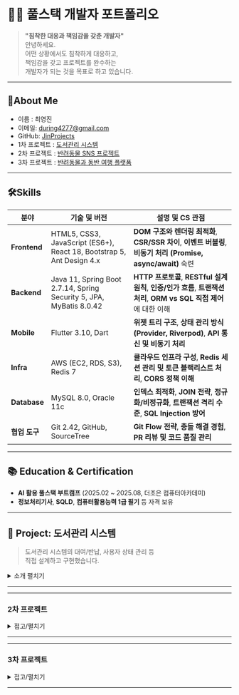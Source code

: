 # 👨‍💻 풀스택 개발자 포트폴리오
> **"침착한 대응과 책임감을 갖춘 개발자"** <br>
> 안녕하세요.<br>
> 어떤 상황에서도 침착하게 대응하고, <br>책임감을 갖고 프로젝트를 
완수하는 <br>개발자가 되는 것을 목표로 하고 있습니다.

---

## 📌About Me

- 이름 : 최영진
- 이메일: during4277@gmail.com
- GitHub: [JinProjects](https://github.com/JinProjects)
- 1차 프로젝트 : <a href="https://github.com/JinProjects/40db">도서관리 시스템</a>
- 2차 프로젝트 : <a href="https://github.com/dpflaalee/sseudamsseudam">반려동물 SNS 프로젝트</a>
- 3차 프로젝트 : <a href="https://github.com/syeon279/tripPaw">반려동물과 동반 여행 플랫폼 </a>

---

## 🛠️Skills 
| 분야             | 기술 및 버전 | 설명 및 CS 관점 |
|------------------|-----------------------------|------------------|
| **Frontend**     | HTML5, CSS3, JavaScript (ES6+), React 18, Bootstrap 5, Ant Design 4.x | **DOM 구조와 렌더링 최적화**, **CSR/SSR 차이**, **이벤트 버블링**, **비동기 처리 (Promise, async/await)** 숙련 |
| **Backend**      | Java 11, Spring Boot 2.7.14, Spring Security 5, JPA, MyBatis 8.0.42 | **HTTP 프로토콜**, **RESTful 설계 원칙**, **인증/인가 흐름**, **트랜잭션 처리**, **ORM vs SQL 직접 제어**에 대한 이해 |
| **Mobile**       | Flutter 3.10, Dart | **위젯 트리 구조**, **상태 관리 방식 (Provider, Riverpod)**, **API 통신 및 비동기 처리** |
| **Infra**        | AWS (EC2, RDS, S3), Redis 7 | **클라우드 인프라 구성**, **Redis 세션 관리 및 토큰 블랙리스트 처리**, **CORS 정책 이해** |
| **Database**     | MySQL 8.0, Oracle 11c | **인덱스 최적화**, **JOIN 전략**, **정규화/비정규화**, **트랜잭션 격리 수준**, **SQL Injection 방어** |
| **협업 도구**    | Git 2.42, GitHub, SourceTree | **Git Flow 전략**, **충돌 해결 경험**, **PR 리뷰 및 코드 품질 관리** |

---

## 📚 Education & Certification

- **AI 활용 풀스택 부트캠프** (2025.02 ~ 2025.08, 더조은 컴퓨터아카데미)
- **정보처리기사**, **SQLD**, **컴퓨터활용능력 1급 필기** 등 자격 보유

---

## 🚀 Project: 도서관리 시스템
> 도서관리 시스템의 대여/반납, 사용자 상태 관리 등 <br>직접 설계하고 구현했습니다.
<details>
      
<summary>소개 펼치기</summary>

##### 프로젝트 소개
  - Spring boot, Thymeleaf, JPA를 이용한 도서관리 시스템
##### 개발환경
  - Spring boot 2.7.14
  - Spring Security 5
  - Thymeleaf
  - JPA
  - JavaScript
  - Ajax
  - Html5 / css3
  - mysql 8.0.42

##### 담당역할
  - 관리자 회원관리
  - 알라딘 api를 이용한 도서 CRUD
  - 전체 DB 설계, 샘플데이터 작성 및 관리
##### 주요기능

<table>
  <tr>
    <td align="center">도서검색</td>
    <td align="center">도서관리</td>
    <td align="center">도서등록</td>
    <td align="center">회원관리</td>
  </tr>
  <tr>
    <td><img src="https://github.com/user-attachments/assets/1fb72202-5da6-47a8-a4c6-a9b9f405a151" width="200" height="200"></td>
    <td><img src="https://github.com/user-attachments/assets/675c1eb5-b7f5-4d11-820a-de39ec63e15b" width="200" height="200"></td>
    <td><img src="https://github.com/user-attachments/assets/70a4c402-3b86-4f35-9e82-9c94cc67128c" width="200" height="200"></td>
    <td><img src="https://github.com/user-attachments/assets/cb86a6fd-25b9-4b91-b6bb-8a0d00a947d4" width="200" height="200"></td>
  </tr>
</table>

### 💣트러블슈팅 사례
#### 📌 1. Git 디렉토리 중복 생성으로 인한 Pull 실패 문제 해결

  * 오류
 
    - Source tree에서 제대로 pull이 되지 않는 현상
  
  * 원인분석
 
    - git 폴더 안에 프로젝트를 다시 git 폴더를 만들어 clone 한 것을 발견
  
  * 문제해결
 
    - 발견하여 정상적인 루트에서 파일 생성 후 프로젝트를 clone
  
  * 결과
   
    - 프로젝트 중간에 오류를 발견해 개발 시간이 지연되어 아쉬웠지만, Git 사용에 대한 이해도 향상
---
#### 📌 2. Thymeleaf 권한별 조건부 페이지 렌더링 구현 방안 개선
 
 * 오류
 
   - Thymeleaf에서 회원/관리자 권한 별로 페이지 렌더링하는 문제에서 구현 방안 부족
  
 * 원인분석
 
   - Controller에서 조건부 렌더링을 적용할 수 있는 로직이 미흡
  
 * 문제해결
 
   - Controller에서 비로그인 / 로그인 / 관리자 권한을 얻어 model에 담아 전달하고, Thymeleaf에서 th:if 조건문을 활용하여 권한별로 화면을 렌더링하도록 구현
  
 * 결과
   
   - 권한 별로 페이지 렌더링이 정상적으로 작동하게 되어, 사용자 경험 향상



#### 💬 협업 및 소감
- 예상치 못 한 오류가 발생했지만 오류를 해결하면서 한단계 발전 된 개발자로 성장할 수 있는 기회였습니다.

</details>

---
---
### 2차 프로젝트
<details>
      <summary>접고/펼치기</summary>

##### 프로젝트 소개
  - React와 Nodejs를 이용한 반려동물SNS 
  - <a href="https://github.com/dpflaalee/sseudamsseudam">2차 프로젝트 이동</a>
##### 개발환경
  - Node.js
  - React
  - Sequelize
  - Javascript
  - mysql
  - css

##### 주요기능

<table>
  <tr>
    <td align="center">로그인</td>
    <td align="center">이미지 업로드</td>
    <td align="center">마이페이지와 팔로우, 팔로잉</td>
  </tr>
  <tr>
    <td><img src="https://github.com/user-attachments/assets/7abdabb2-7b82-4495-bf15-daf2a0800c90" width="200" height="200"></td>
    <td><img src="https://github.com/user-attachments/assets/95c7e2a7-7a2f-438c-b205-bde6903f8f32" width="200" height="200"></td>
    <td><img src="https://github.com/user-attachments/assets/1b2554aa-bbdf-4e11-bf7a-455deb7d15dc" width="200" height="200"></td>
  </tr>
</table>

##### 담당역할
  - 세션을 이용한 로그인 구현
  - 회원 간의 팔로우/팔로잉 구현
  - 메인 페이지에서 게시글 목록을 렌더링할 때, 각 사용자에 대한 프로필 이미지 데이터를 함께 불러오도록 구현
  - 회원가입 시 coolSMS API를 이용한 휴대폰 인증 구현
    
#### 💣트러블슈팅

  * 오류
 
    - 트윗글의 프로필 이미지 불러왔을 때 트윗글이 바로 등록이 안되는 이슈 발생
  
  * 원인분석
 
    - Sequelize include 작성하는 로직 미흡
  
  * 문제해결
 
    - User테이블과 UserProfileImage테이블을 join하여 트윗글 작성 시 바로 등록되도록 문제 해결
  
  * 결과
   
    - 조인 로직 수정 후 트윗이 정상적으로 동작하게 되었고, Sequelize의 include 활용 능력 향상
      
---

  * 오류
 
    - 회원가입 이후 프로필 이미지를 등록하려 할 때, 이미지 저장 시점이 명확하지 않아 정상적으로 처리되지 않는 문제 발생
  
  * 원인분석
 
    - 프로필 이미지 저장 시점을 결정하는데 필요한 요구사항 분석이 부족하여, 회원가입과 이미지 등록 간의 관계 처리 미흡
  
  * 문제해결
 
    - 회원가입 시 UserProfileImage 테이블에 기본값(빈 값)을 먼저 insert하도록 처리하고, 이 후 프로필 수정 시 이미지 데이터를 update하는 방식으로 로직 수정하여 문제 해결
  
  * 결과
   
    - 회원가입 이후에도 프로필 이미지를 안정적으로 등록할 수 있게 되었고, 사용자 정보와 관련된 테이블 흐름과 상태 관리에 대한 이해도 향상
---


#### 협업 및 소감

</details>

---
---
### 3차 프로젝트

<details>
      <summary>접고/펼치기</summary>
      
* 담당역할
* 트러블슈팅
* 협업 및 소감

</details>

---
